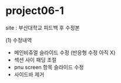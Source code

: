 # project06-1

site : 부산대학교
피드백 후 수정본 

(1) 수정내역
  - 메인비쥬얼 슬라이드 수정 (반응형 수정 아직 X)
  - 섹션 사이 패딩 조절
  - pnu screen 항목 슬라이드 수정
  - 사이드바 제거 
